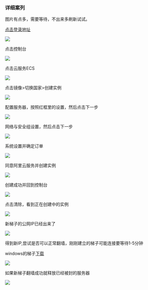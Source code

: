 ### 详细案列

图片有点多，需要等待，不出来多刷新试试。

[点击登录地址](https://account.aliyun.com/login/qr_login.htm)

![](http://47.52.254.110:8096/scientific_internet_access/img/aliyun/101.jpg)

点击控制台

![](http://47.52.254.110:8096/scientific_internet_access/img/aliyun/102.jpg)

点击云服务ECS

![](http://47.52.254.110:8096/scientific_internet_access/img/aliyun/103.jpg)

点击镜像>切换国家>创建实例

![](http://47.52.254.110:8096/scientific_internet_access/img/aliyun/104.jpg)

配置服务器，按照红框里的设置，然后点击下一步

![](http://47.52.254.110:8096/scientific_internet_access/img/aliyun/105.jpg)

网络与安全组设置，然后点击下一步

![](http://47.52.254.110:8096/scientific_internet_access/img/aliyun/106.jpg)

系统设置并确定订单

![](http://47.52.254.110:8096/scientific_internet_access/img/aliyun/107.jpg)

同意阿里云服务并创建实例

![](http://47.52.254.110:8096/scientific_internet_access/img/aliyun/108.jpg)

创建成功并回到控制台

![](http://47.52.254.110:8096/scientific_internet_access/img/aliyun/109.jpg)

点击清除，看到正在创建中的实例

![](http://47.52.254.110:8096/scientific_internet_access/img/aliyun/110.jpg)

新梯子的公网IP已经出来了

![](http://47.52.254.110:8096/scientific_internet_access/img/aliyun/111.jpg)

得到新IP,尝试是否可以正常翻墙，刚刚建立的梯子可能连接要等待1-5分钟

windows的梯子[下载](https://github.com/shadowsocks/shadowsocks-windows/wiki/Shadowsocks-Windows-%E4%BD%BF%E7%94%A8%E8%AF%B4%E6%98%8E)

![](http://47.52.254.110:8096/scientific_internet_access/img/aliyun/113.jpg)


如果新梯子翻墙成功就释放已经被封的服务器

![](http://47.52.254.110:8096/scientific_internet_access/img/aliyun/112.jpg)






